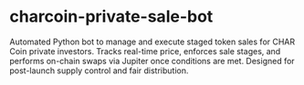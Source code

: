 # charcoin-private-sale-bot
Automated Python bot to manage and execute staged token sales for CHAR Coin private investors. Tracks real-time price, enforces sale stages, and performs on-chain swaps via Jupiter once conditions are met. Designed for post-launch supply control and fair distribution.
